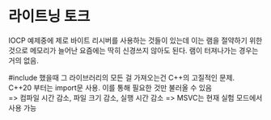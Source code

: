 # 라이트닝 토크

IOCP 예제중에 제로 바이트 리시버를 사용하는 것들이 있는데 이는 램을 절약하기 위한 것으로 메모리가 늘어난 요즘에는 딱히 신경쓰지 않아도 된다. 램이 터져나가는 경우는 거의 없음.

\#include 했을때 그 라이브러리의 모든 걸 가져오는건 C++의 고질적인 문제.\
C++20 부터는 import문 사용. 이를 통해 필요한 것만 불러올 수 있음\
=> 컴파일 시간 감소, 파일 크기 감소, 실행 시간 감소
=> MSVC는 현재 실험 모드에서 사용 가능